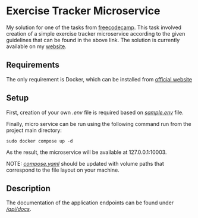 # Exercise Tracker Microservice

My solution for one of the tasks from [freecodecamp](https://www.freecodecamp.org/learn/back-end-development-and-apis/back-end-development-and-apis-projects/exercise-tracker). This task involved creation of a simple exercise tracker  microservice according to the given guidelines that can be found in the above link. The solution is currently available on my [website](https://exercisetracker.profresor.net).

## Requirements

The only requirement is Docker, which can be installed from [official website](https://www.docker.com/products/docker-desktop/)

## Setup

First, creation of your own <i>.env</i> file is required based on [<i>sample.env</i>](https://github.com/MrResor/freecodecamp-exercisetracker/blob/main/sample.env) file.

Finally, micro service can be run using the following command run from the project main directory:

```
sudo docker compose up -d
```

As the result, the microservice will be available at 127.0.0.1:10003.

NOTE: [<i>compose.yaml</i>](https://github.com/MrResor/freecodecamp-exercisetracker/blob/main/compose.yaml) should be updated with volume paths that correspond to the file layout on your machine.

## Description

The documentation of the application endpoints can be found under [<i>/api/docs</i>](https://exercisetracker.profresor.net/api/docs).
